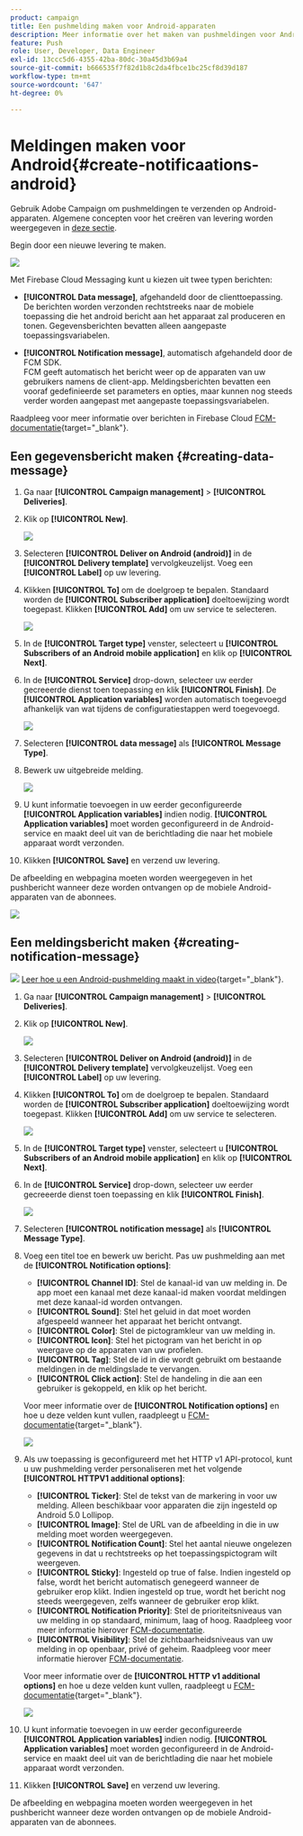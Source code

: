 ```yaml
---
product: campaign
title: Een pushmelding maken voor Android-apparaten
description: Meer informatie over het maken van pushmeldingen voor Android
feature: Push
role: User, Developer, Data Engineer
exl-id: 13ccc5d6-4355-42ba-80dc-30a45d3b69a4
source-git-commit: b666535f7f82d1b8c2da4fbce1bc25cf8d39d187
workflow-type: tm+mt
source-wordcount: '647'
ht-degree: 0%

---
```


# Meldingen maken voor Android{#create-notificaations-android}

Gebruik Adobe Campaign om pushmeldingen te verzenden op Android-apparaten. Algemene concepten voor het creëren van levering worden weergegeven in [deze sectie](steps-about-delivery-creation-steps.md).

Begin door een nieuwe levering te maken.

![](assets/nmac_delivery_1.png)

Met Firebase Cloud Messaging kunt u kiezen uit twee typen berichten:

* **[!UICONTROL Data message]**, afgehandeld door de clienttoepassing.
  <br>De berichten worden verzonden rechtstreeks naar de mobiele toepassing die het android bericht aan het apparaat zal produceren en tonen. Gegevensberichten bevatten alleen aangepaste toepassingsvariabelen.

* **[!UICONTROL Notification message]**, automatisch afgehandeld door de FCM SDK.
  <br> FCM geeft automatisch het bericht weer op de apparaten van uw gebruikers namens de client-app. Meldingsberichten bevatten een vooraf gedefinieerde set parameters en opties, maar kunnen nog steeds verder worden aangepast met aangepaste toepassingsvariabelen.

Raadpleeg voor meer informatie over berichten in Firebase Cloud [FCM-documentatie](https://firebase.google.com/docs/cloud-messaging/concept-options#notifications_and_data_messages){target="_blank"}.


## Een gegevensbericht maken {#creating-data-message}

1. Ga naar **[!UICONTROL Campaign management]** > **[!UICONTROL Deliveries]**.

1. Klik op **[!UICONTROL New]**.

   ![](assets/nmac_android_3.png)

1. Selecteren **[!UICONTROL Deliver on Android (android)]** in de **[!UICONTROL Delivery template]** vervolgkeuzelijst. Voeg een **[!UICONTROL Label]** op uw levering.

1. Klikken **[!UICONTROL To]** om de doelgroep te bepalen. Standaard worden de **[!UICONTROL Subscriber application]** doeltoewijzing wordt toegepast. Klikken **[!UICONTROL Add]** om uw service te selecteren.

   ![](assets/nmac_android_7.png)

1. In de **[!UICONTROL Target type]** venster, selecteert u **[!UICONTROL Subscribers of an Android mobile application]** en klik op **[!UICONTROL Next]**.

1. In de **[!UICONTROL Service]** drop-down, selecteer uw eerder gecreeerde dienst toen toepassing en klik **[!UICONTROL Finish]**.
De **[!UICONTROL Application variables]** worden automatisch toegevoegd afhankelijk van wat tijdens de configuratiestappen werd toegevoegd.

   ![](assets/nmac_android_6.png)

1. Selecteren **[!UICONTROL data message]** als **[!UICONTROL Message Type]**.

1. Bewerk uw uitgebreide melding.

   ![](assets/nmac_android_5.png)

1. U kunt informatie toevoegen in uw eerder geconfigureerde **[!UICONTROL Application variables]** indien nodig. **[!UICONTROL Application variables]** moet worden geconfigureerd in de Android-service en maakt deel uit van de berichtlading die naar het mobiele apparaat wordt verzonden.

1. Klikken **[!UICONTROL Save]** en verzend uw levering.

De afbeelding en webpagina moeten worden weergegeven in het pushbericht wanneer deze worden ontvangen op de mobiele Android-apparaten van de abonnees.

![](assets/nmac_android_4.png)

## Een meldingsbericht maken {#creating-notification-message}

![](assets/do-not-localize/how-to-video.png) [Leer hoe u een Android-pushmelding maakt in video](https://experienceleague.adobe.com/docs/campaign-classic-learn/getting-started-with-push-notifications-for-android/configuring-and-sending-push-notifications.html#additional-resources){target="_blank"}.

1. Ga naar **[!UICONTROL Campaign management]** > **[!UICONTROL Deliveries]**.

1. Klik op **[!UICONTROL New]**.

   ![](assets/nmac_android_3.png)

1. Selecteren **[!UICONTROL Deliver on Android (android)]** in de **[!UICONTROL Delivery template]** vervolgkeuzelijst. Voeg een **[!UICONTROL Label]** op uw levering.

1. Klikken **[!UICONTROL To]** om de doelgroep te bepalen. Standaard worden de **[!UICONTROL Subscriber application]** doeltoewijzing wordt toegepast. Klikken **[!UICONTROL Add]** om uw service te selecteren.

   ![](assets/nmac_android_7.png)

1. In de **[!UICONTROL Target type]** venster, selecteert u **[!UICONTROL Subscribers of an Android mobile application]** en klik op **[!UICONTROL Next]**.

1. In de **[!UICONTROL Service]** drop-down, selecteer uw eerder gecreeerde dienst toen toepassing en klik **[!UICONTROL Finish]**.

   ![](assets/nmac_android_6.png)

1. Selecteren **[!UICONTROL notification message]** als **[!UICONTROL Message Type]**.

1. Voeg een titel toe en bewerk uw bericht. Pas uw pushmelding aan met de **[!UICONTROL Notification options]**:

   * **[!UICONTROL Channel ID]**: Stel de kanaal-id van uw melding in. De app moet een kanaal met deze kanaal-id maken voordat meldingen met deze kanaal-id worden ontvangen.
   * **[!UICONTROL Sound]**: Stel het geluid in dat moet worden afgespeeld wanneer het apparaat het bericht ontvangt.
   * **[!UICONTROL Color]**: Stel de pictogramkleur van uw melding in.
   * **[!UICONTROL Icon]**: Stel het pictogram van het bericht in op weergave op de apparaten van uw profielen.
   * **[!UICONTROL Tag]**: Stel de id in die wordt gebruikt om bestaande meldingen in de meldingslade te vervangen.
   * **[!UICONTROL Click action]**: Stel de handeling in die aan een gebruiker is gekoppeld, en klik op het bericht.

   Voor meer informatie over de **[!UICONTROL Notification options]** en hoe u deze velden kunt vullen, raadpleegt u [FCM-documentatie](https://firebase.google.com/docs/reference/fcm/rest/v1/projects.messages#androidnotification){target="_blank"}.

   ![](assets/nmac_android_8.png)

1. Als uw toepassing is geconfigureerd met het HTTP v1 API-protocol, kunt u uw pushmelding verder personaliseren met het volgende **[!UICONTROL HTTPV1 additional options]**:

   * **[!UICONTROL Ticker]**: Stel de tekst van de markering in voor uw melding. Alleen beschikbaar voor apparaten die zijn ingesteld op Android 5.0 Lollipop.
   * **[!UICONTROL Image]**: Stel de URL van de afbeelding in die in uw melding moet worden weergegeven.
   * **[!UICONTROL Notification Count]**: Stel het aantal nieuwe ongelezen gegevens in dat u rechtstreeks op het toepassingspictogram wilt weergeven.
   * **[!UICONTROL Sticky]**: Ingesteld op true of false. Indien ingesteld op false, wordt het bericht automatisch genegeerd wanneer de gebruiker erop klikt. Indien ingesteld op true, wordt het bericht nog steeds weergegeven, zelfs wanneer de gebruiker erop klikt.
   * **[!UICONTROL Notification Priority]**: Stel de prioriteitsniveaus van uw melding in op standaard, minimum, laag of hoog. Raadpleeg voor meer informatie hierover [FCM-documentatie](https://firebase.google.com/docs/reference/fcm/rest/v1/projects.messages#NotificationPriority).
   * **[!UICONTROL Visibility]**: Stel de zichtbaarheidsniveaus van uw melding in op openbaar, privé of geheim. Raadpleeg voor meer informatie hierover [FCM-documentatie](https://firebase.google.com/docs/reference/fcm/rest/v1/projects.messages#visibility).

   Voor meer informatie over de **[!UICONTROL HTTP v1 additional options]** en hoe u deze velden kunt vullen, raadpleegt u [FCM-documentatie](https://firebase.google.com/docs/reference/fcm/rest/v1/projects.messages#androidnotification){target="_blank"}.

   ![](assets/nmac_android_9.png)

1. U kunt informatie toevoegen in uw eerder geconfigureerde **[!UICONTROL Application variables]** indien nodig. **[!UICONTROL Application variables]** moet worden geconfigureerd in de Android-service en maakt deel uit van de berichtlading die naar het mobiele apparaat wordt verzonden.

1. Klikken **[!UICONTROL Save]** en verzend uw levering.

De afbeelding en webpagina moeten worden weergegeven in het pushbericht wanneer deze worden ontvangen op de mobiele Android-apparaten van de abonnees.

